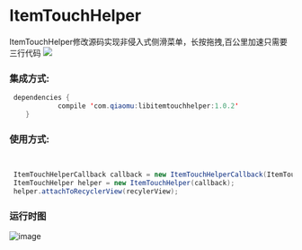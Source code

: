 # ItemTouchHelper
ItemTouchHelper修改源码实现非侵入式侧滑菜单，长按拖拽,百公里加速只需要三行代码
[![](https://jitpack.io/v/mrme2014/ItemTouchHelper.svg)](https://jitpack.io/#mrme2014/ItemTouchHelper)

### 集成方式:
```java
 dependencies {
	        compile 'com.qiaomu:libitemtouchhelper:1.0.2'
	}
```
### 使用方式:
```java

	
 ItemTouchHelperCallback callback = new ItemTouchHelperCallback(ItemTouchHelper.UP|ItemTouchHelper.DOWN,adapter);
 ItemTouchHelper helper = new ItemTouchHelper(callback);
 helper.attachToRecyclerView(recylerView);
 ```

### 运行时图
 
![image](https://github.com/mrme2014/ItemTouchHelper/raw/master/imgs/1.gif)
